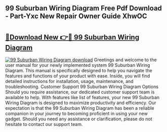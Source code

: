 ## 99 Suburban Wiring Diagram Free Pdf Download - Part-Yxc New Repair Owner Guide XhwOC

# <h2><a href="http://dfsu7i.blite.top/?on=99+Suburban+Wiring+Diagram">🔗Download New 👉🔴 99 Suburban Wiring Diagram</a></h2>

[![99 Suburban Wiring Diagram download](https://i.imgur.com/lujVjoI.png)](http://dfsu7i.blite.top/?on=99+Suburban+Wiring+Diagram)
Greetings and welcome to the user manual for your newly implemented system 99 Suburban Wiring Diagram. This manual is specifically designed to help you navigate the features and functions of your product with ease. Inside, you will find detailed instructions for installation, usage, maintenance, and troubleshooting. Customer Support 99 Suburban Wiring Diagram Options Should you require assistance, our dedicated customer support team is available to help. With features like list of features, your new 99 Suburban Wiring Diagram is designed to maximize productivity and efficiency. Our expectation is that the 99 Suburban Wiring Diagram has been a reliable companion in your journey to becoming proficient in using your new gadget. Should you need any assistance or clarification, please do not hesitate to contact our support team.
